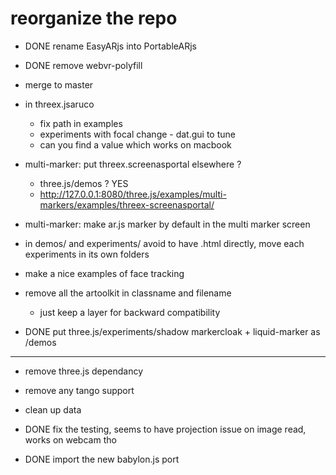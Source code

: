 # reorganize the repo
- DONE rename EasyARjs into PortableARjs 
- DONE remove webvr-polyfill

- merge to master

- in threex.jsaruco
  - fix path in examples
  - experiments with focal change - dat.gui to tune 
  - can you find a value which works on macbook
- multi-marker: put threex.screenasportal elsewhere ?
  - three.js/demos ? YES
  - http://127.0.0.1:8080/three.js/examples/multi-markers/examples/threex-screenasportal/
- multi-marker: make ar.js marker by default in the multi marker screen
- in demos/ and experiments/ avoid to have .html directly, move each experiments in its own folders
- make a nice examples of face tracking

- remove all the artoolkit in classname and filename
  - just keep a layer for backward compatibility
- DONE put three.js/experiments/shadow markercloak + liquid-marker as /demos

---

- remove three.js dependancy
- remove any tango support
- clean up data


- DONE fix the testing, seems to have projection issue on image read, works on webcam tho
- DONE import the new babylon.js port
